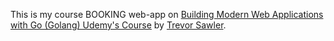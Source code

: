 This is my course BOOKING web-app on
[Building Modern Web Applications with Go (Golang) Udemy's Course](https://www.udemy.com/course/building-modern-web-applications-with-go) by [Trevor Sawler](https://www.udemy.com/course/building-modern-web-applications-with-go/#instructor-1).
